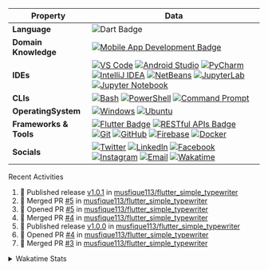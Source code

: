 <!--
<h1 align="center">Coding, debugging, and delivering greatness.</h1> 
<h4 align="center">~that's Musfique, a CSE student</h4>
<h5 align="center">Always open for new and interesting projects. Let's connect and make something awesome together.</h5>
<p align="left"> <img src="https://komarev.com/ghpvc/?username=musfique113&label=Profile%20views&color=0e75b6&style=flat" alt="musfique113" /> </p> -->


 <!--[![wakatime](https://wakatime.com/badge/user/18368562-fe00-4dd1-a78f-9403210fea47.svg)](https://wakatime.com/@18368562-fe00-4dd1-a78f-9403210fea47) -->

<!-- <details>	
<summary>Languages and Tools:</summary>
<p align="left"> <a href="https://www.gnu.org/software/bash/" target="_blank" rel="noreferrer"> <img src="https://www.vectorlogo.zone/logos/gnu_bash/gnu_bash-icon.svg" alt="bash" width="30" height="30"/> </a> <a href="https://getbootstrap.com" target="_blank" rel="noreferrer"> <img src="https://raw.githubusercontent.com/devicons/devicon/master/icons/bootstrap/bootstrap-plain-wordmark.svg" alt="bootstrap" width="30" height="30"/> </a> <a href="https://www.w3schools.com/cpp/" target="_blank" rel="noreferrer"> <img src="https://raw.githubusercontent.com/devicons/devicon/master/icons/cplusplus/cplusplus-original.svg" alt="cplusplus" width="30" height="30"/> </a> <a href="https://www.w3schools.com/css/" target="_blank" rel="noreferrer"> <img src="https://raw.githubusercontent.com/devicons/devicon/master/icons/css3/css3-original-wordmark.svg" alt="css3" width="30" height="30"/> </a> <a href="https://www.docker.com/" target="_blank" rel="noreferrer"> <img src="https://raw.githubusercontent.com/devicons/devicon/master/icons/docker/docker-original-wordmark.svg" alt="docker" width="30" height="30"/> </a> <a href="https://git-scm.com/" target="_blank" rel="noreferrer"> <img src="https://www.vectorlogo.zone/logos/git-scm/git-scm-icon.svg" alt="git" width="30" height="30"/> </a> <a href="https://www.w3.org/html/" target="_blank" rel="noreferrer"> <img src="https://raw.githubusercontent.com/devicons/devicon/master/icons/html5/html5-original-wordmark.svg" alt="html5" width="30" height="30"/> </a> <a href="https://developer.mozilla.org/en-US/docs/Web/JavaScript" target="_blank" rel="noreferrer"> <img src="https://raw.githubusercontent.com/devicons/devicon/master/icons/javascript/javascript-original.svg" alt="javascript" width="30" height="30"/> </a> <a href="https://www.linux.org/" target="_blank" rel="noreferrer"> <img src="https://raw.githubusercontent.com/devicons/devicon/master/icons/linux/linux-original.svg" alt="linux" width="30" height="30"/> </a> <a href="https://www.mysql.com/" target="_blank" rel="noreferrer"> <img src="https://raw.githubusercontent.com/devicons/devicon/master/icons/mysql/mysql-original-wordmark.svg" alt="mysql" width="30" height="30"/> </a> <a href="https://nodejs.org" target="_blank" rel="noreferrer"> <img src="https://raw.githubusercontent.com/devicons/devicon/master/icons/nodejs/nodejs-original-wordmark.svg" alt="nodejs" width="30" height="30"/> </a> <a href="https://www.oracle.com/" target="_blank" rel="noreferrer"> <img src="https://raw.githubusercontent.com/devicons/devicon/master/icons/oracle/oracle-original.svg" alt="oracle" width="30" height="30"/> </a> <a href="https://www.python.org" target="_blank" rel="noreferrer"> <img src="https://raw.githubusercontent.com/devicons/devicon/master/icons/python/python-original.svg" alt="python" width="30" height="30"/> </a> <a href="https://reactjs.org/" target="_blank" rel="noreferrer"> <img src="https://raw.githubusercontent.com/devicons/devicon/master/icons/react/react-original-wordmark.svg" alt="react" width="30" height="30"/> </a> </p>
</details>  -->

<!-- <details>
    <summary>Programming Languages and Tools</summary>
    <a href="https://github.com/search?q=user%3Amusfique113+language%3Ac"><img alt="C" src="https://custom-icon-badges.demolab.com/badge/C-03599C.svg?logo=c-in-hexagon&logoColor=white"></a>
    <a href="https://github.com/search?q=user%3Amusfique113+language%3Acpp"><img alt="C++" src="https://custom-icon-badges.demolab.com/badge/dart.svg?logo=cpp2&logoColor=white"></a>
    <a href="https://github.com/search?q=user%3Amusfique113+language%3Ajava"><img alt="Java" src="https://custom-icon-badges.demolab.com/badge/Java-007396.svg?logo=java&logoColor=white"></a>
    <a href="https://github.com/search?q=user%3Amusfique113+language%3Aassembly"><img alt="8086 Assembly" src="https://custom-icon-badges.demolab.com/badge/Assembly-525252.svg?logo=asm-hex&logoColor=white"></a>
    <a href="https://github.com/search?q=user%3Amusfique113+language%3Abash"><img alt="Bash" src="https://img.shields.io/badge/Bash-121011.svg?logo=gnu-bash&logoColor=white"></a>
    <a href="https://github.com/search?q=user%3Amusfique113+language%3Apython"><img alt="Python" src="https://img.shields.io/badge/Python-14354C.svg?logo=python&logoColor=white"></a>
    <a href="https://github.com/search?q=user%3Amusfique113+language%3Asql"><img alt="SQL" src="https://custom-icon-badges.demolab.com/badge/SQL-025E8C.svg?logo=database&logoColor=white"></a>
    <a href="https://github.com/search?q=user%3Amusfique113+language%3Ajavascript"><img alt="JavaScript" src="https://img.shields.io/badge/JavaScript-F7DF1E.svg?logo=javascript&logoColor=black"></a>
    <a href="https://github.com/search?q=user%3Amusfique113+language%3Ahtml"><img alt="HTML" src="https://img.shields.io/badge/HTML-E34F26.svg?logo=html5&logoColor=white"></a>
    <a href="https://github.com/search?q=user%3Amusfique113+language%3Amarkdown"><img alt="Markdown" src="https://img.shields.io/badge/Markdown-000000.svg?logo=markdown&logoColor=white"></a>
    <a href="https://github.com/search?q=user%3Amusfique113+language%3Atex"><img alt="LaTeX" src="https://img.shields.io/badge/LaTeX-008080.svg?logo=LaTeX&logoColor=white"></a>
  </details> -->

<!--
<details>	
<summary>Programming Languages and Tools</summary> 
<a href="" target="blank"><img align="center" src="https://skillicons.dev/icons?i=vscode,html,c,java,mysql,sqlite,linux,bash,python,dart,flutter,androidstudio,firebase,git,github,figma,latex,md,&theme=light&perline=9" height="100" width="" /></a>
</details>
-->
| Property             | Data                                                                                                                                                                                                                                                                                                                                                                                                                                                                                                                                                                                                                                                                                                                                                                                                                                                                                                                                                                                                                                                                                                                                                                                                                                                                                                                                                                                                                                                                                                                                                                                                                                                                                                                                                                                   |
|----------------------|------------------------------------------------------------------------------------------------------------------------------------------------------------------------------------------------------------------------------------------------------------------------------------------------------------------------------------------------------------------------------------------------------------------------------------------------------------------------------------------------------------------------------------------------------------------------------------------------------------------------------------------------------------------------------------------------------------------------------------------------------------------------------------------------------------------------------------------------------------------------------------------------------------------------------------------------------------------------------------------------------------------------------------------------------------------------------------------------------------------------------------------------------------------------------------------------------------------------------------------------------------------------------------------------------------------------------------------------------------------------------------------------------------------------------------------------------------------------------------------------------------------------------------------------------------------------------------------------------------------------------------------------------------------------------------------------------------------------------------------------------------------------------------------------------------------------------------------------|
| **Language**       | ![Dart Badge](https://img.shields.io/badge/-Dart-0175C2?style=flat&logo=dart&logoColor=white)|
|**Domain Knowledge**      | [![Mobile App Development Badge](https://img.shields.io/badge/-Mobile%20App%20Development-blue?style=flat&logoColor=white&logo=swift)](#) |
| **IDEs**      | [![VS Code](https://img.shields.io/badge/-VS%20Code-007ACC?logo=visual-studio-code&logoColor=white)](https://code.visualstudio.com/) [![Android Studio](https://img.shields.io/badge/-Android%20Studio-3DDC84?logo=android-studio&logoColor=white)](https://developer.android.com/studio) [![PyCharm](https://img.shields.io/badge/-PyCharm-000000?logo=pycharm&logoColor=white)](https://www.jetbrains.com/pycharm/) [![IntelliJ IDEA](https://img.shields.io/badge/-IntelliJ%20IDEA-000000?logo=intellij-idea&logoColor=white)](https://www.jetbrains.com/idea/) [![NetBeans](https://img.shields.io/badge/-NetBeans-1B6AC6?logo=apache-netbeans-ide&logoColor=white)](https://netbeans.apache.org/) [![JupyterLab](https://img.shields.io/badge/-JupyterLab-gray?logo=jupyter)](https://jupyterlab.readthedocs.io/en/stable/) [![Jupyter Notebook](https://img.shields.io/badge/-Jupyter%20Notebook-gray?logo=jupyter)](https://jupyter.org/) |
| **CLIs**      | [![Bash](https://img.shields.io/badge/-Bash-black?logo=gnu-bash)](https://www.gnu.org/software/bash/) [![PowerShell](https://img.shields.io/badge/-PowerShell-blue?logo=powershell)](https://docs.microsoft.com/en-us/powershell/) [![Command Prompt](https://img.shields.io/badge/-Command%20Prompt-blue?logo=windows)](https://en.wikipedia.org/wiki/Cmd.exe)|
|**OperatingSystem**      | [![Windows](https://img.shields.io/badge/-Windows-0078D6?logo=windows&logoColor=white)](https://www.microsoft.com/en-us/windows) [![Ubuntu](https://img.shields.io/badge/-Ubuntu-E95420?logo=ubuntu&logoColor=white)](https://ubuntu.com/) |
| **Frameworks & Tools**      | [![Flutter Badge](https://img.shields.io/badge/-Flutter-blue?style=flat&logo=flutter)](https://flutter.dev/) [![RESTful APIs Badge](https://img.shields.io/badge/-RESTful%20APIs-green?style=flat&logo=rest)](https://restfulapi.net/) [![Git](https://img.shields.io/badge/-Git-orange?logo=git)](https://git-scm.com/) [![GitHub](https://img.shields.io/badge/-GitHub-black?logo=github)](https://github.com/) [![Firebase](https://img.shields.io/badge/-Firebase-yellow?logo=firebase)](https://firebase.google.com/) [![Docker](https://img.shields.io/badge/-Docker-blue?logo=docker)](https://www.docker.com/)|
| **Socials**      | [![Twitter](https://img.shields.io/badge/-musfiquedotme-1DA1F2?style=flat&logo=Twitter&logoColor=white)](https://twitter.com/musfiquedotme) [![LinkedIn](https://img.shields.io/badge/-musfique113-0077B5?style=flat&logo=LinkedIn&logoColor=white)](https://linkedin.com/in/musfique113) [![Facebook](https://img.shields.io/badge/-musfique.me-1877F2?style=flat&logo=Facebook&logoColor=white)](https://fb.com/musfique.me) [![Instagram](https://img.shields.io/badge/-musfique.me-E4405F?style=flat&logo=Instagram&logoColor=white)](https://instagram.com/musfique.me) [![Email](https://img.shields.io/badge/Email-musfique113%40gmail.com-red?style=flat&logo=gmail&logoColor=white)](mailto:musfique113@gmail.com) [![Wakatime](https://img.shields.io/badge/-Wakatime-000000?logo=Wakatime&logoColor=#8c6dd7&style=flat)](https://wakatime.com/@musfique113) |


<summary> Recent Activities</summary>
 
<!--START_SECTION:activity-->
1. 🚀 Published release [v1.0.1](https://github.com/musfique113/flutter_simple_typewriter/releases/tag/v1.0.1) in [musfique113/flutter_simple_typewriter](https://github.com/musfique113/flutter_simple_typewriter)
2. 🎉 Merged PR [#5](https://github.com/musfique113/flutter_simple_typewriter/pull/5) in [musfique113/flutter_simple_typewriter](https://github.com/musfique113/flutter_simple_typewriter)
3. 💪 Opened PR [#5](https://github.com/musfique113/flutter_simple_typewriter/pull/5) in [musfique113/flutter_simple_typewriter](https://github.com/musfique113/flutter_simple_typewriter)
4. 🎉 Merged PR [#4](https://github.com/musfique113/flutter_simple_typewriter/pull/4) in [musfique113/flutter_simple_typewriter](https://github.com/musfique113/flutter_simple_typewriter)
5. 🚀 Published release [v1.0.0](https://github.com/musfique113/flutter_simple_typewriter/releases/tag/v1.0.0) in [musfique113/flutter_simple_typewriter](https://github.com/musfique113/flutter_simple_typewriter)
6. 💪 Opened PR [#4](https://github.com/musfique113/flutter_simple_typewriter/pull/4) in [musfique113/flutter_simple_typewriter](https://github.com/musfique113/flutter_simple_typewriter)
7. 🎉 Merged PR [#3](https://github.com/musfique113/flutter_simple_typewriter/pull/3) in [musfique113/flutter_simple_typewriter](https://github.com/musfique113/flutter_simple_typewriter)
<!--END_SECTION:activity-->

<details>	
<summary>Wakatime Stats</summary>  

<!--START_SECTION:waka-->
![Code Time](http://img.shields.io/badge/Code%20Time-1%2C452%20hrs%2031%20mins-blue)

**I'm a Night 🦉** 

```text
🌞 Morning                684 commits         ██░░░░░░░░░░░░░░░░░░░░░░░   07.84 % 
🌆 Daytime                3139 commits        █████████░░░░░░░░░░░░░░░░   35.97 % 
🌃 Evening                2854 commits        ████████░░░░░░░░░░░░░░░░░   32.70 % 
🌙 Night                  2050 commits        ██████░░░░░░░░░░░░░░░░░░░   23.49 % 
```
📅 **I'm Most Productive on Wednesday** 

```text
Monday                   1340 commits        ████░░░░░░░░░░░░░░░░░░░░░   15.35 % 
Tuesday                  1349 commits        ████░░░░░░░░░░░░░░░░░░░░░   15.46 % 
Wednesday                1351 commits        ████░░░░░░░░░░░░░░░░░░░░░   15.48 % 
Thursday                 1200 commits        ███░░░░░░░░░░░░░░░░░░░░░░   13.75 % 
Friday                   944 commits         ███░░░░░░░░░░░░░░░░░░░░░░   10.82 % 
Saturday                 1251 commits        ████░░░░░░░░░░░░░░░░░░░░░   14.33 % 
Sunday                   1292 commits        ████░░░░░░░░░░░░░░░░░░░░░   14.80 % 
```


📊 **This Week I Spent My Time On** 

```text
🕑︎ Time Zone: Asia/Dhaka

💬 Programming Languages: 
Dart                     29 hrs              ███████████████████████░░   92.82 % 
YAML                     57 mins             █░░░░░░░░░░░░░░░░░░░░░░░░   03.08 % 
Markdown                 26 mins             ░░░░░░░░░░░░░░░░░░░░░░░░░   01.43 % 
XML                      16 mins             ░░░░░░░░░░░░░░░░░░░░░░░░░   00.89 % 
Groovy                   11 mins             ░░░░░░░░░░░░░░░░░░░░░░░░░   00.60 % 

🔥 Editors: 
Android Studio           30 hrs 33 mins      ████████████████████████░   97.76 % 
VS Code                  41 mins             █░░░░░░░░░░░░░░░░░░░░░░░░   02.24 % 

🐱‍💻 Projects: 
khabar_mobile            20 hrs 23 mins      ████████████████░░░░░░░░░   65.26 % 
amjanata_mobile          7 hrs 44 mins       ██████░░░░░░░░░░░░░░░░░░░   24.77 % 
sm-app                   1 hr 1 min          █░░░░░░░░░░░░░░░░░░░░░░░░   03.26 % 
flutter_simple_typewriter45 mins             █░░░░░░░░░░░░░░░░░░░░░░░░   02.41 % 
medicine_mart_app        31 mins             ░░░░░░░░░░░░░░░░░░░░░░░░░   01.69 % 

💻 Operating System: 
Windows                  31 hrs 15 mins      █████████████████████████   100.00 % 
```

**I Mostly Code in Dart** 

```text
Dart                     48 repos            █████████████████░░░░░░░░   66.67 % 
Java                     9 repos             ███░░░░░░░░░░░░░░░░░░░░░░   12.50 % 
C++                      4 repos             █░░░░░░░░░░░░░░░░░░░░░░░░   05.56 % 
CSS                      3 repos             █░░░░░░░░░░░░░░░░░░░░░░░░   04.17 % 
Jupyter Notebook         2 repos             █░░░░░░░░░░░░░░░░░░░░░░░░   02.78 % 
```




 Last Updated on 27/09/2024 @01:11:13 UTC
<!--END_SECTION:waka-->
</details>	
